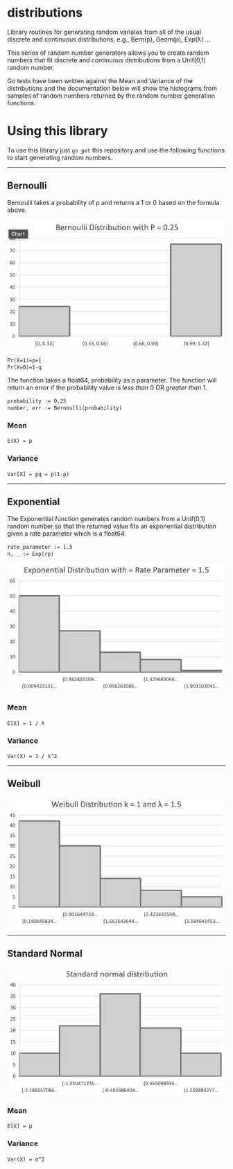 # distributions
 Library routines for generating random variates from all of the usual discrete and continuous distributions, e.g., Bern(p), Geom(p), Exp(λ) ...

This series of random number generators allows you to create random numbers that fit discrete and continuous distributions from a Unif(0,1) random number.

Go tests have been written against the Mean and Variance of the distributions and the documentation below will show the histograms from samples of random numbers returned by the random number generation functions.

# Using this library

To use this library just `go get` this repository and use the following functions to start generating random numbers.

_________________
## Bernoulli

Bernoulli takes a probability of p and returns a 1 or 0 based on the formula above.

![Bernoulli](images/bernoulli.png)

```
Pr(X=1)=p=1 
Pr(X=0)=1-q
```

The function takes a float64, probability as a parameter. The function will return an error if the probability value is _less than_ 0 OR _greater than_ 1.

```
probability := 0.25
number, err := Bernoulli(probability)
```

### Mean
`E(X) = p`

### Variance
`Var[X] = pq = p(1-p)`
_________________
## Exponential

The Exponential function generates random numbers from a Unif(0,1) random number so that the returned value fits an exponential distribution given a rate parameter which is a float64. 

```
rate_parameter := 1.5
n, _ := Exp(rp)
```

![Exponential](images/exponential.png)

### Mean 
`E[X] = 1 / λ` 

### Variance
`Var(X) = 1 / λ^2`
_________________
## Weibull

![Exponential](images/weibull.png)
_________________
## Standard Normal

![Exponential](images/standard_normal.png)

### Mean 
`E[X] = μ`

### Variance
`Var(X) = σ^2`